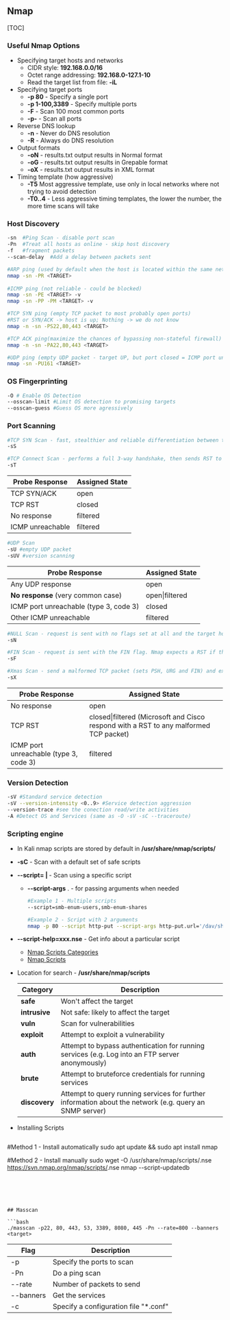 ## Nmap

[TOC]

### Useful Nmap Options

+ Specifying target hosts and networks 
  + CIDR style: **192.168.0.0/16**
  + Octet range addressing: **192.168.0-127.1-10**
  + Read the target list from file: **-iL** <filename>
+ Specifying target ports 
  + **-p 80** - Specify a single port 
  + **-p 1-100,3389** - Specify multiple ports 
  + **-F** - Scan 100 most common ports 
  + **-p-** - Scan all ports
+ Reverse DNS lookup
  + **-n** - Never do DNS resolution
  + **-R** - Always do DNS resolution
+ Output formats
  + **-oN** - results.txt output results in Normal format
  + **-oG** -  results.txt output results in Grepable format
  + **-oX** -  results.txt output results in XML format
+ Timing template (how aggressive)
  - **-T5** Most aggressive template, use only in local networks where not trying to avoid detection
  + **-T0..4** - Less aggressive timing templates, the lower the number, the more time scans
will take  
  

### Host Discovery

```bash
-sn  #Ping Scan - disable port scan
-Pn  #Treat all hosts as online - skip host discovery
-f   #fragment packets
--scan-delay  #Add a delay between packets sent

#ARP ping (used by default when the host is located within the same network with the targets)
nmap -sn -PR <TARGET>
 
#ICMP ping (not reliable - could be blocked)
nmap -sn -PE <TARGET> -v
nmap -sn -PP -PM <TARGET> -v

#TCP SYN ping (empty TCP packet to most probably open ports)
#RST or SYN/ACK -> host is up; Nothing -> we do not know
nmap -n -sn -PS22,80,443 <TARGET>

#TCP ACK ping(maximize the chances of bypassing non-stateful firewall)
nmap -n -sn -PA22,80,443 <TARGET>

#UDP ping (empty UDP packet - target UP, but port closed = ICMP port unreachable)
nmap -sn -PU161 <TARGET>
```



### OS Fingerprinting

```bash
-O # Enable OS Detection
--osscan-limit #Limit OS detection to promising targets
--osscan-guess #Guess OS more agressively
```



### Port Scanning

```bash
#TCP SYN Scan - fast, stealthier and reliable differentiation between the states
-sS

#TCP Connect Scan - performs a full 3-way handshake, then sends RST to kill connection (takes longer)
-sT
```

| Probe Response   | Assigned State |
| ---------------- | -------------- |
| TCP SYN/ACK      | open           |
| TCP RST          | closed         |
| No response      | filtered       |
| ICMP unreachable | filtered       |


```bash
#UDP Scan
-sU #empty UDP packet
-sUV #version scanning
```

| Probe Response                         | Assigned State |
| -------------------------------------- | -------------- |
| Any UDP response                       | open           |
| **No response** (very common case)     | open\|filtered |
| ICMP port unreachable (type 3, code 3) | closed         |
| Other ICMP unreachable                 | filtered       |

```bash
#NULL Scan - request is sent with no flags set at all and the target host should respond with a RST if the port is closed
-sN

#FIN Scan - request is sent with the FIN flag. Nmap expects a RST if the port is closed
-sF

#Xmas Scan - send a malformed TCP packet (sets PSH, URG and FIN) and expects a RST response for closed ports
-sX
```
| Probe Response                         | Assigned State                                               |
| -------------------------------------- | ------------------------------------------------------------ |
| No response                            | open                                                         |
| TCP RST                                | closed\|filtered (Microsoft and Cisco respond with a RST to any malformed TCP packet) |
| ICMP port unreachable (type 3, code 3) | filtered                                                     |


### Version Detection

```bash
-sV #Standard service detection
-sV --version-intensity <0..9> #Service detection aggression
--version-trace #see the conection read/write activities
-A #Detect OS and Services (same as -O -sV -sC --traceroute)
```



### Scripting engine

+ In Kali nmap scripts are stored by default in **/usr/share/nmap/scripts/**

+ **-sC** - Scan with a default set of safe scripts

+ **--script= <filename> | <category>** - Scan using a specific script

  + **--script-args** <script-name>.<argument> - for passing arguments when needed

    ```bash
    #Example 1 - Multiple scripts
    --script=smb-enum-users,smb-enum-shares
    
    #Example 2 - Script with 2 arguments
    nmap -p 80 --script http-put --script-args http-put.url='/dav/shell.php',http-put.file='./shell.php'
    ```

+ **--script-help=xxx.nse** - Get info about a particular script

  + [Nmap Scripts Categories](https://nmap.org/book/nse-usage.html)
  + [Nmap Scripts](https://nmap.org/nsedoc/)
+ Location for search - **/usr/share/nmap/scripts**
  
  | Category      | Description                                                  |
  | ------------- | ------------------------------------------------------------ |
  | **safe**      | Won't affect the target                                      |
  | **intrusive** | Not safe: likely to affect the target                        |
  | **vuln**      | Scan for vulnerabilities                                     |
  | **exploit**   | Attempt to exploit a vulnerability                           |
  | **auth**      | Attempt to bypass authentication for running services (e.g. Log into an FTP server anonymously) |
  | **brute**     | Attempt to bruteforce credentials for running services       |
  | **discovery** | Attempt to query running services for further information about the network (e.g. query an SNMP server) |

+ Installing Scripts  

  ```bash
#Method 1 - Install automatically
  sudo apt update && sudo apt install nmap
  
  #Method 2 - Install manually
  sudo wget -O /usr/share/nmap/scripts/<script-name>.nse https://svn.nmap.org/nmap/scripts/<script-name>.nse
  nmap --script-updatedb
  ```





## Masscan

```bash
./masscan -p22, 80, 443, 53, 3389, 8080, 445 -Pn --rate=800 --banners <target>
```

| Flag      | Description                           |
| --------- | ------------------------------------- |
| -p        | Specify the ports to scan             |
| -Pn       | Do a ping scan                        |
| --rate    | Number of packets to send             |
| --banners | Get the services                      |
| -c        | Specify a configuration file "*.conf" |